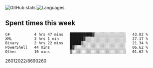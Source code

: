![GitHub stats](https://github-readme-stats.vercel.app/api?username=emipa606&theme=github_dark&show_icons=true) 
![Languages](https://github-readme-stats.vercel.app/api/top-langs/?username=emipa606&theme=github_dark&layout=compact)

## Spent times this week
<!--START_SECTION:waka-->

```text
C#           4 hrs 47 mins   ██████████▓░░░░░░░░░░░░░░   43.02 %
XML          3 hrs 1 min     ██████▓░░░░░░░░░░░░░░░░░░   27.17 %
Binary       2 hrs 22 mins   █████▒░░░░░░░░░░░░░░░░░░░   21.34 %
PowerShell   44 mins         █▓░░░░░░░░░░░░░░░░░░░░░░░   06.62 %
Other        10 mins         ▒░░░░░░░░░░░░░░░░░░░░░░░░   01.62 %
```

<!--END_SECTION:waka-->


26012022/8690260
